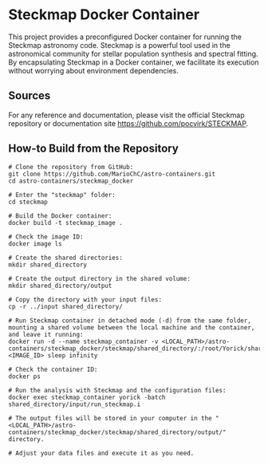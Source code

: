 # Steckmap Docker Container

This project provides a preconfigured Docker container for running the Steckmap astronomy code. Steckmap is a powerful tool used in the astronomical community for stellar population synthesis and spectral fitting. By encapsulating Steckmap in a Docker container, we facilitate its execution without worrying about environment dependencies.

## Sources

For any reference and documentation, please visit the official Steckmap repository or documentation site https://github.com/pocvirk/STECKMAP.

## How-to Build from the Repository
```
# Clone the repository from GitHub:
git clone https://github.com/MarioChC/astro-containers.git
cd astro-containers/steckmap_docker

# Enter the "steckmap" folder:
cd steckmap

# Build the Docker container:
docker build -t steckmap_image .

# Check the image ID:
docker image ls

# Create the shared directories:
mkdir shared_directory

# Create the output directory in the shared volume:
mkdir shared_directory/output

# Copy the directory with your input files:
cp -r ../input shared_directory/

# Run Steckmap container in detached mode (-d) from the same folder, mounting a shared volume between the local machine and the container, and leave it running:
docker run -d --name steckmap_container -v <LOCAL_PATH>/astro-containers/steckmap_docker/steckmap/shared_directory/:/root/Yorick/shared_directory/ <IMAGE_ID> sleep infinity

# Check the container ID:
docker ps

# Run the analysis with Steckmap and the configuration files:
docker exec steckmap_container yorick -batch shared_directory/input/run_steckmap.i

# The output files will be stored in your computer in the "<LOCAL_PATH>/astro-containers/steckmap_docker/steckmap/shared_directory/output/" directory.

# Adjust your data files and execute it as you need.

